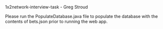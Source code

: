 1x2network-interview-task - Greg Stroud

Please run the PopulateDatabase.java  file to populate the database with the contents of bets.json prior to running the web app.


